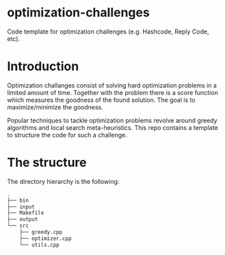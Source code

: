 # optimization-challenges
Code template for optimization challenges (e.g. Hashcode, Reply Code, etc).

# Introduction
Optimization challanges consist of solving hard optimization problems in a limited amount of time.
Together with the problem there is a score function which measures the goodness of the found solution.
The goal is to maximize/minimize the goodness.

Popular techniques to tackle optimization problems revolve around greedy algorithms and local search meta-heuristics.
This repo contains a template to structure the code for such a challenge.

# The structure
The directory hierarchy is the following:
```bash
.
├── bin
├── input
├── Makefile
├── output
└── src
    ├── greedy.cpp
    ├── optimizer.cpp
    └── utils.cpp
```